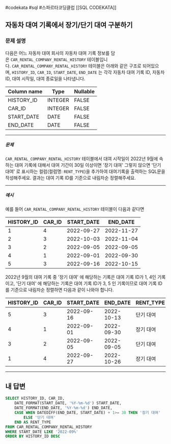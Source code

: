 #codekata #sql #스파르타코딩클럽 [[SQL CODEKATA]]

## 자동차 대여 기록에서 장기/단기 대여 구분하기

### 문제 설명
다음은 어느 자동차 대여 회사의 자동차 대여 기록 정보를 담은 `CAR_RENTAL_COMPANY_RENTAL_HISTORY` 테이블입니다. `CAR_RENTAL_COMPANY_RENTAL_HISTORY` 테이블은 아래와 같은 구조로 되어있으며, `HISTORY_ID`, `CAR_ID`, `START_DATE`, `END_DATE` 는 각각 자동차 대여 기록 ID, 자동차 ID, 대여 시작일, 대여 종료일을 나타냅니다.

|Column name|Type|Nullable|
|---|---|---|
|HISTORY_ID|INTEGER|FALSE|
|CAR_ID|INTEGER|FALSE|
|START_DATE|DATE|FALSE|
|END_DATE|DATE|FALSE|

---
##### 문제
`CAR_RENTAL_COMPANY_RENTAL_HISTORY` 테이블에서 대여 시작일이 2022년 9월에 속하는 대여 기록에 대해서 대여 기간이 30일 이상이면 '장기 대여' 그렇지 않으면 '단기 대여' 로 표시하는 컬럼(컬럼명: `RENT_TYPE`)을 추가하여 대여기록을 출력하는 SQL문을 작성해주세요. 결과는 대여 기록 ID를 기준으로 내림차순 정렬해주세요.

---
##### 예시
예를 들어 `CAR_RENTAL_COMPANY_RENTAL_HISTORY` 테이블이 다음과 같다면

|HISTORY_ID|CAR_ID|START_DATE|END_DATE|
|---|---|---|---|
|1|4|2022-09-27|2022-11-27|
|2|3|2022-10-03|2022-11-04|
|3|2|2022-09-05|2022-09-05|
|4|1|2022-09-01|2022-09-30|
|5|3|2022-09-16|2022-10-15|

2022년 9월의 대여 기록 중 '장기 대여' 에 해당하는 기록은 대여 기록 ID가 1, 4인 기록이고, '단기 대여' 에 해당하는 기록은 대여 기록 ID가 3, 5 인 기록이므로 대여 기록 ID를 기준으로 내림차순 정렬하면 다음과 같이 나와야 합니다.

|HISTORY_ID|CAR_ID|START_DATE|END_DATE|RENT_TYPE|
|---|---|---|---|---|
|5|3|2022-09-16|2022-10-13|단기 대여|
|4|1|2022-09-01|2022-09-30|장기 대여|
|3|2|2022-09-05|2022-09-05|단기 대여|
|1|4|2022-09-27|2022-10-26|장기 대여|

---

## 내 답변

```sql
SELECT HISTORY_ID, CAR_ID, 
	DATE_FORMAT(START_DATE, '%Y-%m-%d') START_DATE,
	DATE_FORMAT(END_DATE, '%Y-%m-%d') END_DATE, 
	CASE WHEN DATEDIFF(END_DATE, START_DATE) + 1>= 30 THEN '장기 대여'
		ELSE '단기 대여'
	END AS RENT_TYPE 
FROM CAR_RENTAL_COMPANY_RENTAL_HISTORY
WHERE START_DATE LIKE '2022-09%' 
ORDER BY HISTORY_ID DESC
```